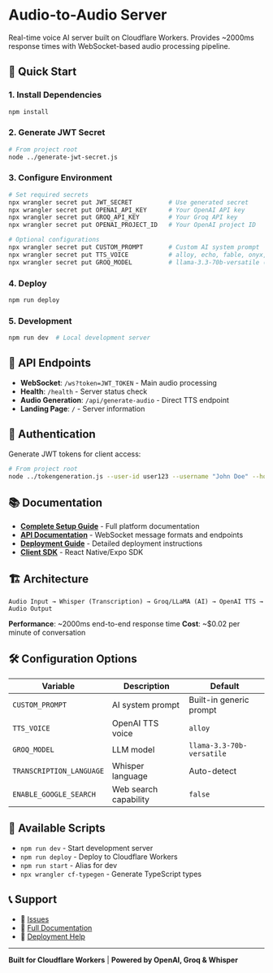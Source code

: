 # Audio-to-Audio Server

Real-time voice AI server built on Cloudflare Workers. Provides ~2000ms response times with WebSocket-based audio processing pipeline.

## 🚀 Quick Start

### 1. Install Dependencies
```bash
npm install
```

### 2. Generate JWT Secret
```bash
# From project root
node ../generate-jwt-secret.js
```

### 3. Configure Environment
```bash
# Set required secrets
npx wrangler secret put JWT_SECRET          # Use generated secret
npx wrangler secret put OPENAI_API_KEY      # Your OpenAI API key
npx wrangler secret put GROQ_API_KEY        # Your Groq API key
npx wrangler secret put OPENAI_PROJECT_ID   # Your OpenAI project ID

# Optional configurations
npx wrangler secret put CUSTOM_PROMPT       # Custom AI system prompt
npx wrangler secret put TTS_VOICE           # alloy, echo, fable, onyx, nova, shimmer
npx wrangler secret put GROQ_MODEL          # llama-3.3-70b-versatile (default)
```

### 4. Deploy
```bash
npm run deploy
```

### 5. Development
```bash
npm run dev  # Local development server
```

## 📡 API Endpoints

- **WebSocket**: `/ws?token=JWT_TOKEN` - Main audio processing
- **Health**: `/health` - Server status check
- **Audio Generation**: `/api/generate-audio` - Direct TTS endpoint
- **Landing Page**: `/` - Server information

## 🔑 Authentication

Generate JWT tokens for client access:
```bash
# From project root
node ../tokengeneration.js --user-id user123 --username "John Doe" --hours 24
```

## 📚 Documentation

- **[Complete Setup Guide](../README.md)** - Full platform documentation
- **[API Documentation](../API_DOCUMENTATION.md)** - WebSocket message formats and endpoints
- **[Deployment Guide](./DEPLOYMENT.md)** - Detailed deployment instructions
- **[Client SDK](../Expo-client-sdk/services/README.md)** - React Native/Expo SDK

## 🏗️ Architecture

```
Audio Input → Whisper (Transcription) → Groq/LLaMA (AI) → OpenAI TTS → Audio Output
```

**Performance**: ~2000ms end-to-end response time
**Cost**: ~$0.02 per minute of conversation

## 🛠️ Configuration Options

| Variable | Description | Default |
|----------|-------------|---------|
| `CUSTOM_PROMPT` | AI system prompt | Built-in generic prompt |
| `TTS_VOICE` | OpenAI TTS voice | `alloy` |
| `GROQ_MODEL` | LLM model | `llama-3.3-70b-versatile` |
| `TRANSCRIPTION_LANGUAGE` | Whisper language | Auto-detect |
| `ENABLE_GOOGLE_SEARCH` | Web search capability | `false` |

## 🔧 Available Scripts

- `npm run dev` - Start development server
- `npm run deploy` - Deploy to Cloudflare Workers
- `npm run start` - Alias for dev
- `npx wrangler cf-typegen` - Generate TypeScript types

## 📞 Support

- 🐛 [Issues](https://github.com/your-username/audio-to-audio-cloudflare/issues)
- 📖 [Full Documentation](../README.md)
- 🚀 [Deployment Help](./DEPLOYMENT.md)

---

**Built for Cloudflare Workers** | **Powered by OpenAI, Groq & Whisper** 